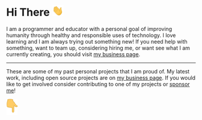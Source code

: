 # Hi There <img src="https://raw.githubusercontent.com/blizzardengle/blizzardengle/main/gifs/hi.gif" width="30px">

I am a programmer and educator with a personal goal of improving humanity through healthy and responsible uses of technology. I love learning and I am always trying out something new! If you need help with something, want to team up, considering hiring me, or want see what I am currently creating, you should visit [my business page](https://github.com/caboodle-tech).

---

These are some of my past personal projects that I am proud of. My latest work, including open source projects are on [my business page](https://github.com/caboodle-tech). If you would like to get involved consider contributing to one of my projects or [sponsor me](https://ko-fi.com/caboodletech)!

<img  src="https://raw.githubusercontent.com/blizzardengle/blizzardengle/main/gifs/pointing-down.gif" width="30px">
